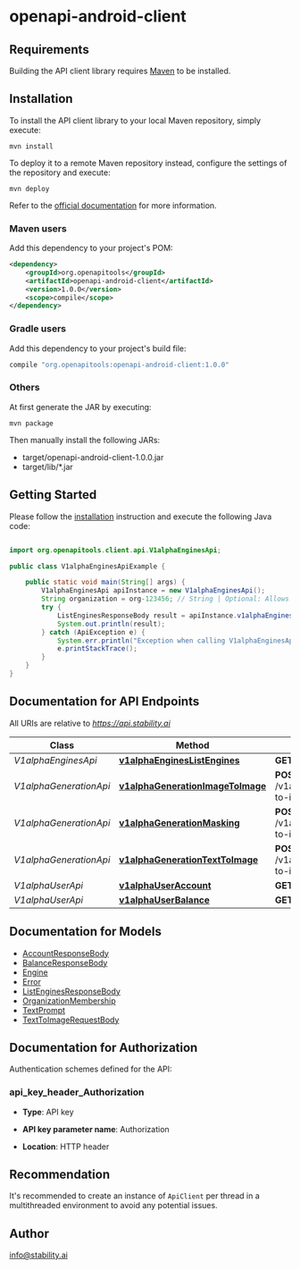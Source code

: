 # openapi-android-client

## Requirements

Building the API client library requires [Maven](https://maven.apache.org/) to be installed.

## Installation

To install the API client library to your local Maven repository, simply execute:

```shell
mvn install
```

To deploy it to a remote Maven repository instead, configure the settings of the repository and execute:

```shell
mvn deploy
```

Refer to the [official documentation](https://maven.apache.org/plugins/maven-deploy-plugin/usage.html) for more information.

### Maven users

Add this dependency to your project's POM:

```xml
<dependency>
    <groupId>org.openapitools</groupId>
    <artifactId>openapi-android-client</artifactId>
    <version>1.0.0</version>
    <scope>compile</scope>
</dependency>
```

### Gradle users

Add this dependency to your project's build file:

```groovy
compile "org.openapitools:openapi-android-client:1.0.0"
```

### Others

At first generate the JAR by executing:

    mvn package

Then manually install the following JARs:

- target/openapi-android-client-1.0.0.jar
- target/lib/*.jar

## Getting Started

Please follow the [installation](#installation) instruction and execute the following Java code:

```java

import org.openapitools.client.api.V1alphaEnginesApi;

public class V1alphaEnginesApiExample {

    public static void main(String[] args) {
        V1alphaEnginesApi apiInstance = new V1alphaEnginesApi();
        String organization = org-123456; // String | Optional: Allows for requests to be scoped to an organization other than the user's default.  If not provided, the user's default organization will be used.
        try {
            ListEnginesResponseBody result = apiInstance.v1alphaEnginesListEngines(organization);
            System.out.println(result);
        } catch (ApiException e) {
            System.err.println("Exception when calling V1alphaEnginesApi#v1alphaEnginesListEngines");
            e.printStackTrace();
        }
    }
}

```

## Documentation for API Endpoints

All URIs are relative to *https://api.stability.ai*

Class | Method | HTTP request | Description
------------ | ------------- | ------------- | -------------
*V1alphaEnginesApi* | [**v1alphaEnginesListEngines**](docs/V1alphaEnginesApi.md#v1alphaEnginesListEngines) | **GET** /v1alpha/engines/list | list
*V1alphaGenerationApi* | [**v1alphaGenerationImageToImage**](docs/V1alphaGenerationApi.md#v1alphaGenerationImageToImage) | **POST** /v1alpha/generation/{engine_id}/image-to-image | image-to-image
*V1alphaGenerationApi* | [**v1alphaGenerationMasking**](docs/V1alphaGenerationApi.md#v1alphaGenerationMasking) | **POST** /v1alpha/generation/{engine_id}/image-to-image/masking | image-to-image/masking
*V1alphaGenerationApi* | [**v1alphaGenerationTextToImage**](docs/V1alphaGenerationApi.md#v1alphaGenerationTextToImage) | **POST** /v1alpha/generation/{engine_id}/text-to-image | text-to-image
*V1alphaUserApi* | [**v1alphaUserAccount**](docs/V1alphaUserApi.md#v1alphaUserAccount) | **GET** /v1alpha/user/account | account
*V1alphaUserApi* | [**v1alphaUserBalance**](docs/V1alphaUserApi.md#v1alphaUserBalance) | **GET** /v1alpha/user/balance | balance


## Documentation for Models

 - [AccountResponseBody](docs/AccountResponseBody.md)
 - [BalanceResponseBody](docs/BalanceResponseBody.md)
 - [Engine](docs/Engine.md)
 - [Error](docs/Error.md)
 - [ListEnginesResponseBody](docs/ListEnginesResponseBody.md)
 - [OrganizationMembership](docs/OrganizationMembership.md)
 - [TextPrompt](docs/TextPrompt.md)
 - [TextToImageRequestBody](docs/TextToImageRequestBody.md)


## Documentation for Authorization

Authentication schemes defined for the API:
### api_key_header_Authorization

- **Type**: API key

- **API key parameter name**: Authorization
- **Location**: HTTP header


## Recommendation

It's recommended to create an instance of `ApiClient` per thread in a multithreaded environment to avoid any potential issues.

## Author

info@stability.ai

